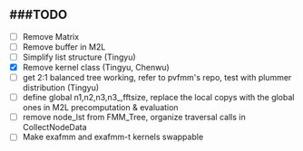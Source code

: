 ###TODO
-------------

- [ ] Remove Matrix
- [ ] Remove buffer in M2L
- [ ] Simplify list structure (Tingyu)
- [x] Remove kernel class (Tingyu, Chenwu)
- [ ] get 2:1 balanced tree working, refer to pvfmm's repo, test with plummer distribution (Tingyu)
- [ ] define global n1,n2,n3,n3\_,fftsize, replace the local copys with the global ones in M2L precomputation & evaluation
- [ ] remove node_lst from FMM_Tree, organize traversal calls in CollectNodeData
- [ ] Make exafmm and exafmm-t kernels swappable
